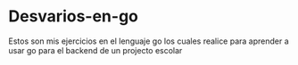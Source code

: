 # Desvarios-en-go
Estos son mis ejercicios en el lenguaje go los cuales realice para aprender a usar go para el backend de un projecto escolar 
